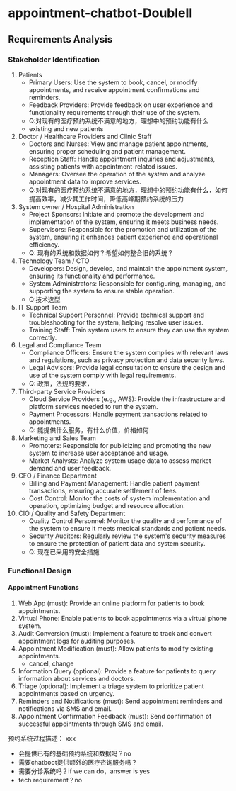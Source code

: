 # appointment-chatbot-DoubleII
## Requirements Analysis
### Stakeholder Identification
1. Patients
    - Primary Users: Use the system to book, cancel, or modify appointments, and receive appointment confirmations and reminders.
    - Feedback Providers: Provide feedback on user experience and functionality requirements through their use of the system.
    - Q:对现有的医疗预约系统不满意的地方，理想中的预约功能有什么
    - existing and new patients
2.	Doctor / Healthcare Providers and Clinic Staff
    - Doctors and Nurses: View and manage patient appointments, ensuring proper scheduling and patient management.
    - Reception Staff: Handle appointment inquiries and adjustments, assisting patients with appointment-related issues.
    - Managers: Oversee the operation of the system and analyze appointment data to improve services.
    - Q:对现有的医疗预约系统不满意的地方，理想中的预约功能有什么，如何提高效率，减少其工作时间，降低高峰期预约系统的压力
3.	System owner / Hospital Administration
    - Project Sponsors: Initiate and promote the development and implementation of the system, ensuring it meets business needs.
    - Supervisors: Responsible for the promotion and utilization of the system, ensuring it enhances patient experience and operational efficiency.
    - Q:  现有的系统和数据如何？希望如何整合旧的系统？
4.	Technology Team / CTO
    - Developers: Design, develop, and maintain the appointment system, ensuring its functionality and performance.
    - System Administrators: Responsible for configuring, managing, and supporting the system to ensure stable operation.
    - Q:技术选型
5.	IT Support Team
    - Technical Support Personnel: Provide technical support and troubleshooting for the system, helping resolve user issues.
    - Training Staff: Train system users to ensure they can use the system correctly.
6.	Legal and Compliance Team
    - Compliance Officers: Ensure the system complies with relevant laws and regulations, such as privacy protection and data security laws.
    - Legal Advisors: Provide legal consultation to ensure the design and use of the system comply with legal requirements.
    - Q: 政策，法规的要求， 
7.	Third-party Service Providers
    - Cloud Service Providers (e.g., AWS): Provide the infrastructure and platform services needed to run the system.
    - Payment Processors: Handle payment transactions related to appointments.
    - Q: 能提供什么服务，有什么价值，价格如何
8.	Marketing and Sales Team
    - Promoters: Responsible for publicizing and promoting the new system to increase user acceptance and usage.
    - Market Analysts: Analyze system usage data to assess market demand and user feedback.
9.	CFO / Finance Department
    - Billing and Payment Management: Handle patient payment transactions, ensuring accurate settlement of fees.
    - Cost Control: Monitor the costs of system implementation and operation, optimizing budget and resource allocation.
10.	CIO / Quality and Safety Department
    - Quality Control Personnel: Monitor the quality and performance of the system to ensure it meets medical standards and patient needs.
    - Security Auditors: Regularly review the system's security measures to ensure the protection of patient data and system security.
    - Q: 现在已采用的安全措施

### Functional Design
#### Appointment Functions
1. Web App (must): Provide an online platform for patients to book appointments.
2. Virtual Phone: Enable patients to book appointments via a virtual phone system.
3. Audit Conversion (must): Implement a feature to track and convert appointment logs for auditing purposes.
4. Appointment Modification (must): Allow patients to modify existing appointments.
    - cancel, change
5. Information Query (optional): Provide a feature for patients to query information about services and doctors.
6. Triage (optional): Implement a triage system to prioritize patient appointments based on urgency.
7. Reminders and Notifications (must): Send appointment reminders and notifications via SMS and email.
8. Appointment Confirmation Feedback (must): Send confirmation of successful appointments through SMS and email.

预约系统过程描述：
xxx

- 会提供已有的基础预约系统和数据吗？no
- 需要chatboot提供额外的医疗咨询服务吗？
- 需要分诊系统吗？if we can do，answer is yes
- tech requirement？no

